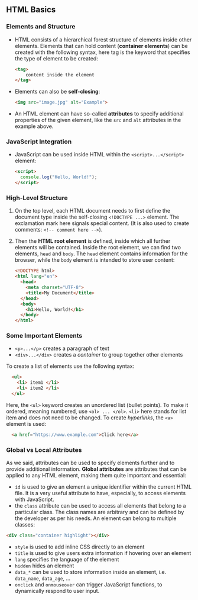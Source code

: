 ## HTML Basics

### Elements and Structure

- HTML consists of a hierarchical forest structure of elements inside other elements. Elements that can hold content (**container elements**) can be created with the following syntax, here tag is the keyword that specifies the type of element to be created:

    ```html
    <tag> 
        content inside the element 
    </tag>
    ```

- Elements can also be **self-closing**:

    ```html
    <img src="image.jpg" alt="Example">
    ```

- An HTML element can have so-called **attributes** to specify additional properties of the given element, like the `src` and `alt` attributes in the example above.

### JavaScript Integration

- JavaScript can be used inside HTML within the `<script>...</script>` element:

    ```html
    <script>
      console.log("Hello, World!");
    </script>
    ```

### High-Level Structure

1. On the top level, each HTML document needs to first define the document type inside the self-closing `<!DOCTYPE ...>` element. The exclamation mark here signals special content. (It is also used to create comments: `<!-- comment here -->`).
2. Then the **HTML root element** is defined, inside which all further elements will be contained. Inside the root element, we can find two elements, `head` and  `body`.
The `head` element contains information for the browser, while the `body` element is intended to store user content:

    ```html
    <!DOCTYPE html>
    <html lang="en">
      <head>
        <meta charset="UTF-8">
        <title>My Document</title>
      </head>
      <body>
        <h1>Hello, World!</h1>
      </body>
    </html>
    ```

### Some Important Elements

- `<p>...</p>` creates a paragraph of text
- `<div>...</div>` creates a *container* to group together other elements

To create a list of elements use the following syntax:
```html
  <ul>
    <li> item1 </li>
    <li> item2 </li>
  </ul>
  ``` 
  Here, the `<ul>` keyword creates an unordered list (bullet points). To make it ordered, meaning numbered, use `<ol> ... </ol>`.
  `<li>` here stands for list item and does not need to be changed.
To create *hyperlinks*, the `<a>` element is used: 
```html
  <a href="https://www.example.com">Click here</a>
```

### Global vs Local Attributes

As we said, attributes can be used to specify elements further and to provide additional information. 
**Global attributes** are attributes that can be applied to any HTML element, making them quite important and essential: 
- `id` is used to give an element a unique identifier within the current HTML file. It is a very useful attribute to have, especially, to access elements with JavaScript.
- the `class` attribute can be used to access all elements that belong to a particular class. The class names are arbitrary and can be defined by the developer as per his needs. An element can belong to multiple classes: 
```html
<div class="container highlight"></div>
```
- `style` is used to add inline CSS directly to an element
- `title` is used to give users extra information if hovering over an element
- `lang` specifies the language of the element
- `hidden` hides an element
- `data_*` can be used to store information inside an element, i.e. `data_name`, `data_age`, ...
- `onclick` and `onmouseover` can trigger JavaScript functions, to dynamically respond to user input.

